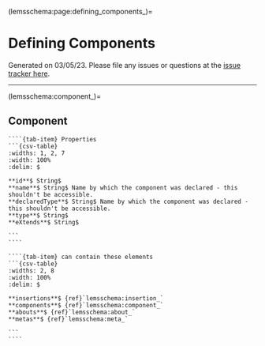 
(lemsschema:page:defining_components_)=
# Defining Components



Generated on 03/05/23.
Please file any issues or questions at the [issue tracker here](https://github.com/LEMS/LEMS/issues).

---

(lemsschema:component_)=
## Component

<i></i>

`````{tab-set}
````{tab-item} Properties
```{csv-table}
:widths: 1, 2, 7
:width: 100%
:delim: $

**id**$ String$ 
**name**$ String$ Name by which the component was declared - this shouldn't be accessible.
**declaredType**$ String$ Name by which the component was declared - this shouldn't be accessible.
**type**$ String$ 
**eXtends**$ String$ 

```
````

````{tab-item} can contain these elements
```{csv-table}
:widths: 2, 8
:width: 100%
:delim: $

**insertions**$ {ref}`lemsschema:insertion_`
**components**$ {ref}`lemsschema:component_`
**abouts**$ {ref}`lemsschema:about_`
**metas**$ {ref}`lemsschema:meta_`

```
````
`````